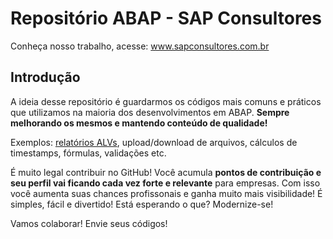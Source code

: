 # Repositório ABAP - SAP Consultores

Conheça nosso trabalho, acesse: www.sapconsultores.com.br

## Introdução

A ideia desse repositório é guardarmos os códigos mais comuns e práticos que utilizamos na maioria dos desenvolvimentos em ABAP. **Sempre melhorando os mesmos e mantendo conteúdo de qualidade!**

Exemplos: [relatórios ALVs](https://github.com/SAPConsultores/abap/tree/master/alv), upload/download de arquivos, cálculos de timestamps, fórmulas, validações etc.

É muito legal contribuir no GitHub! Você acumula **pontos de contribuição e seu perfil vai ficando cada vez forte e relevante** para empresas. Com isso você aumenta suas chances profissonais e ganha muito mais visibilidade! É simples, fácil e divertido! Está esperando o que? Modernize-se!

Vamos colaborar! Envie seus códigos!
